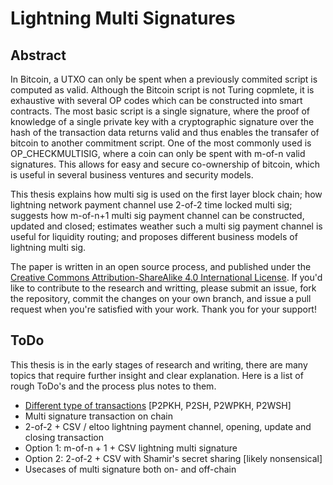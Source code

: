# Lightning Multi Signatures

## Abstract

In Bitcoin, a UTXO can only be spent when a previously commited script is computed as valid. Although the Bitcoin script is not Turing copmlete, it is exhaustive with several OP codes which can be constructed into smart contracts. The most basic script is a single signature, where the proof of knowledge of a single private key with a cryptographic signature over the hash of the transaction data returns valid and thus enables the transafer of bitcoin to another commitment script. One of the most commonly used is OP_CHECKMULTISIG, where a coin can only be spent with m-of-n valid signatures. This allows for easy and secure co-ownership of bitcoin, which is useful in several business ventures and security models.

This thesis explains how multi sig is used on the first layer block chain; how lightning network payment channel use 2-of-2 time locked multi sig; suggests how m-of-n+1 multi sig payment channel can be constructed, updated and closed; estimates weather such a multi sig payment channel is useful for liquidity routing; and proposes different business models of lightning multi sig.

The paper is written in an open source process, and published under the [Creative Commons Attribution-ShareAlike 4.0 International License](https://creativecommons.org/licenses/by/4.0/legalcode). If you'd like to contribute to the research and writting, please submit an issue, fork the repository, commit the changes on your own branch, and issue a pull request when you're satisfied with your work. Thank you for your support!

## ToDo

This thesis is in the early stages of research and writing, there are many topics that require further insight and clear explanation. Here is a list of rough ToDo's and the process plus notes to them.

* [Different type of transactions](/Transaction.asciidoc) [P2PKH, P2SH, P2WPKH, P2WSH]
* Multi signature transaction on chain
* 2-of-2 + CSV / eltoo lightning payment channel, opening, update and closing transaction
* Option 1: m-of-n + 1 + CSV lightning multi signature
* Option 2: 2-of-2 + CSV with Shamir's secret sharing [likely nonsensical]
* Usecases of multi signature both on- and off-chain

